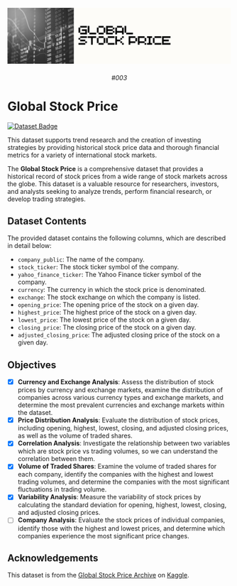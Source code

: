 ![Banner](/assets/banner_img.png)

<div align="center">

###### #003

</div>

# Global Stock Price

[![Dataset Badge](https://img.shields.io/badge/dataset-global_stock_price-%23FFF8C9?style=for-the-badge)](https://github.com/cogxen/global-stock-price/blob/main/assets/dataset.csv)

This dataset supports trend research and the creation of investing strategies by providing historical stock price data and thorough financial metrics for a variety of international stock markets. 

The **Global Stock Price** is a comprehensive dataset that provides a historical record of stock prices from a wide range of stock markets across the globe. This dataset is a valuable resource for researchers, investors, and analysts seeking to analyze trends, perform financial research, or develop trading strategies.

## Dataset Contents

The provided dataset contains the following columns, which are described in detail below:

- `company_public`: The name of the company.
- `stock_ticker`: The stock ticker symbol of the company.
- `yahoo_finance_ticker`: The Yahoo Finance ticker symbol of the company.
- `currency`: The currency in which the stock price is denominated.
- `exchange`: The stock exchange on which the company is listed.
- `opening_price`: The opening price of the stock on a given day.
- `highest_price`: The highest price of the stock on a given day.
- `lowest_price`: The lowest price of the stock on a given day.
- `closing_price`: The closing price of the stock on a given day.
- `adjusted_closing_price`: The adjusted closing price of the stock on a given day.

## Objectives

- [x] **Currency and Exchange Analysis**: Assess the distribution of stock prices by currency and exchange markets, examine the distribution of companies across various currency types and exchange markets, and determine the most prevalent currencies and exchange markets within the dataset.
- [x] **Price Distribution Analysis**: Evaluate the distribution of stock prices, including opening, highest, lowest, closing, and adjusted closing prices, as well as the volume of traded shares.
- [x] **Correlation Analysis**: Investigate the relationship between two variables which are stock price vs trading volumes, so we can understand the correlation between them.
- [x] **Volume of Traded Shares**: Examine the volume of traded shares for each company, identify the companies with the highest and lowest trading volumes, and determine the companies with the most significant fluctuations in trading volume.
- [x] **Variability Analysis**: Measure the variability of stock prices by calculating the standard deviation for opening, highest, lowest, closing, and adjusted closing prices.
- [ ] **Company Analysis**: Evaluate the stock prices of individual companies, identify those with the highest and lowest prices, and determine which companies experience the most significant price changes.

## Acknowledgements

This dataset is from the [Global Stock Price Archive](https://www.kaggle.com/ehallmar/global-stock-price-archive) on [Kaggle](https://www.kaggle.com/).